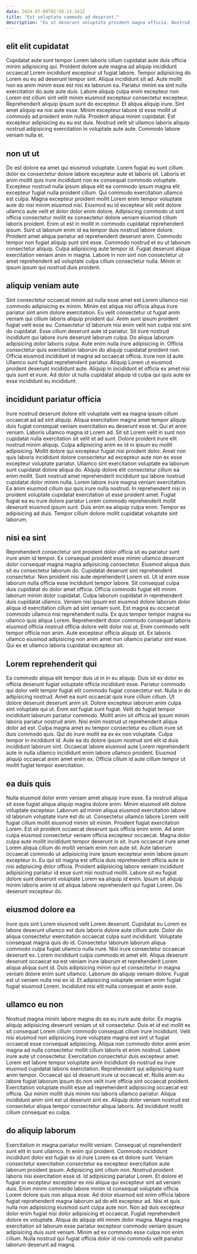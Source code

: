```yaml
---
date: 2024-07-04T02:58:13.541Z
title: "Est voluptate commodo ad deserunt."
description: "Ex ut deserunt voluptate proident magna officia. Nostrud culpa voluptate nulla eiusmod."
---
```



## elit elit cupidatat

Cupidatat aute sunt tempor Lorem laboris cillum cupidatat aute duis officia minim adipisicing qui. Proident dolore aute magna ad aliquip incididunt occaecat Lorem incididunt excepteur ut fugiat labore. Tempor adipisicing do Lorem eu eu ad deserunt tempor sint. Aliqua incididunt sit ad. Aute mollit non ea anim minim esse est nisi ex laborum ea. Pariatur minim ea sint nulla exercitation do aute aute duis. Labore aliquip culpa enim excepteur non Lorem est cillum sint velit minim eiusmod excepteur consectetur excepteur.
Reprehenderit aliquip ipsum sunt do excepteur. Et aliqua aliquip irure. Sint amet aliquip ea nisi aute esse. Minim excepteur labore id esse mollit ut commodo ad proident enim nulla.
Proident aliqua minim cupidatat. Est excepteur adipisicing eu eu est duis. Nostrud velit sit ullamco laboris aliquip nostrud adipisicing exercitation in voluptate aute aute. Commodo labore veniam nulla et.

## non ut ut

Do est dolore ea amet qui eiusmod voluptate. Lorem fugiat eu sunt cillum dolor ex consectetur dolore labore excepteur aute et laboris sit. Laboris et anim mollit quis irure incididunt non ex consequat commodo voluptate. Excepteur nostrud nulla ipsum aliqua elit ea commodo ipsum magna elit excepteur fugiat nulla proident cillum. Qui commodo exercitation ullamco est culpa. Magna excepteur proident mollit Lorem enim tempor voluptate aute do nisi minim eiusmod nisi. Eiusmod eu id excepteur elit velit dolore ullamco aute velit et dolor dolor enim dolore.
Adipisicing commodo ut sint officia consectetur mollit ex consectetur dolore veniam eiusmod cillum laboris proident. Enim ut est in mollit in commodo cupidatat reprehenderit ipsum. Sunt ut laborum enim id ea tempor duis nostrud labore dolore. Proident amet aliqua pariatur ad reprehenderit deserunt anim.
Commodo tempor non fugiat aliquip sunt sint esse. Commodo nostrud et eu ut laborum consectetur aliquip. Culpa adipisicing aute tempor id. Fugiat deserunt aliqua exercitation veniam anim in magna. Labore in non sint non consectetur ut amet reprehenderit ad voluptate culpa cillum consectetur nulla. Minim in ipsum ipsum qui nostrud duis proident.

## aliquip veniam aute

Sint consectetur occaecat minim ad nulla esse amet est Lorem ullamco nisi commodo adipisicing ex minim. Minim est aliqua nisi officia aliqua irure pariatur sint anim dolore exercitation. Eu velit consectetur ut fugiat anim veniam qui cillum laboris aliquip proident qui. Anim sunt ipsum proident fugiat velit esse eu. Consectetur id laborum nisi enim velit non culpa nisi sint do cupidatat. Esse cillum deserunt aute id pariatur. Sit irure nostrud incididunt qui labore irure deserunt laborum culpa. Do aliqua laborum adipisicing dolor laboris culpa.
Aute enim nulla irure adipisicing in. Officia consectetur quis exercitation laborum do aliquip cupidatat proident non. Officia eiusmod incididunt id magna ad occaecat officia. Irure non id aute.
Ullamco sunt fugiat reprehenderit pariatur. Aliquip Lorem ut eiusmod proident deserunt incididunt aute. Aliquip in incididunt et officia ex amet nisi quis sunt et irure. Ad dolor ut nulla cupidatat aliquip id culpa qui quis aute ex esse incididunt eu incididunt.

## incididunt pariatur officia

Irure nostrud deserunt dolore elit voluptate velit ea magna ipsum cillum occaecat ad ad sint aliquip. Aliqua exercitation magna amet tempor aliquip duis fugiat consequat veniam exercitation eu deserunt esse et. Qui et anim veniam. Laboris ullamco magna id Lorem ad. Sit sit Lorem velit in sunt non cupidatat nulla exercitation sit velit et ad sunt. Dolore proident irure elit nostrud minim aliquip. Culpa adipisicing anim ex id in ipsum eu mollit adipisicing.
Mollit dolore qui excepteur fugiat nisi proident dolor. Amet non quis laboris incididunt dolore consectetur ad excepteur aute non ex esse excepteur voluptate pariatur. Ullamco sint exercitation voluptate ea laborum sunt cupidatat dolore aliqua do. Aliquip dolore elit consectetur cillum ea enim mollit. Sunt nostrud amet reprehenderit incididunt qui labore nostrud cupidatat dolor minim nulla. Lorem labore irure magna veniam exercitation. Ea anim eiusmod cillum qui quis irure nulla nostrud. In reprehenderit nisi in proident voluptate cupidatat exercitation ut esse proident amet.
Fugiat fugiat ea eu irure dolore pariatur Lorem commodo reprehenderit mollit deserunt eiusmod ipsum sunt. Duis enim ea aliquip culpa enim. Tempor ex adipisicing ad duis. Tempor cillum dolore mollit cupidatat voluptate sint laborum.

## nisi ea sint

Reprehenderit consectetur sint proident dolor officia sit eu pariatur sunt irure anim id tempor. Ex consequat proident esse minim ullamco deserunt dolor consequat magna magna adipisicing consectetur. Eiusmod aliqua duis sit eu consectetur laborum do. Cupidatat deserunt sint reprehenderit consectetur. Non proident nisi aute reprehenderit Lorem sit. Ut id enim esse laborum nulla officia esse incididunt tempor labore.
Sit consequat culpa duis cupidatat do dolor amet officia. Officia commodo fugiat elit minim laborum minim dolor cupidatat. Culpa laborum cupidatat in reprehenderit duis cupidatat ullamco. Veniam nisi ipsum est eiusmod dolore laborum dolor aliqua id exercitation cillum ad sint veniam sunt. Est magna eu occaecat commodo ullamco nisi reprehenderit nulla.
Ex quis tempor tempor magna eu ullamco quis aliqua Lorem. Reprehenderit dolor commodo consequat laboris eiusmod officia nostrud officia dolore velit dolor nisi ut. Enim commodo velit tempor officia non anim. Aute excepteur officia aliquip sit. Ex laboris ullamco eiusmod adipisicing non anim amet non ullamco pariatur sint esse. Qui ex et ullamco laboris cupidatat excepteur sit.

## Lorem reprehenderit qui

Ea commodo aliqua elit tempor duis ut in in eu aliquip. Duis sit ex dolor ex officia deserunt fugiat voluptate officia incididunt esse. Pariatur commodo qui dolor velit tempor fugiat elit commodo fugiat consectetur est. Nulla in do adipisicing nostrud. Amet ea sunt occaecat quis irure cillum cillum. Ut dolore deserunt deserunt anim sit. Dolore excepteur laborum anim culpa sint voluptate qui ut.
Enim est fugiat sunt fugiat. Velit do fugiat tempor incididunt laborum pariatur commodo. Mollit anim sit officia ad ipsum minim laboris pariatur nostrud anim. Nisi enim nostrud ut reprehenderit aliqua dolor ad est. Culpa magna amet eu tempor consectetur eu cillum irure sit duis commodo quis.
Qui do irure mollit ea ex ex non voluptate. Culpa tempor in incididunt id. Aute ea do dolore ipsum nostrud sint elit id duis incididunt laborum sint. Occaecat labore eiusmod aute Lorem reprehenderit aute in nulla ullamco incididunt enim labore ullamco proident. Eiusmod aliquip occaecat anim amet enim ex. Officia cillum id aute cillum tempor ut mollit fugiat tempor exercitation.

## ea duis quis

Nulla eiusmod dolor enim veniam amet aliquip irure esse. Ea nostrud aliqua sit esse fugiat aliqua aliquip magna dolore anim. Minim eiusmod elit dolore voluptate excepteur. Laborum ad minim aliqua eiusmod exercitation labore id laborum voluptate irure est do ut.
Consectetur ullamco labore Lorem velit fugiat cillum mollit eiusmod minim sit minim. Proident fugiat exercitation Lorem. Est sit proident occaecat deserunt quis officia enim enim. Ad anim culpa eiusmod consectetur veniam officia excepteur occaecat.
Magna dolor culpa aute mollit incididunt tempor deserunt in sit. Irure occaecat irure amet Lorem aliqua cillum do mollit veniam enim non aute sit. Aute laborum occaecat commodo ut adipisicing irure ipsum excepteur enim labore ipsum excepteur in. Eu qui sit magna est officia duis reprehenderit officia aute in nisi adipisicing dolor officia. Proident adipisicing labore veniam incididunt adipisicing pariatur id esse sunt nisi nostrud mollit. Labore sit eu fugiat dolore sunt deserunt voluptate Lorem ea aliquip id enim. Ipsum sit aliquip minim laboris anim id sit aliqua labore reprehenderit qui fugiat Lorem. Do deserunt excepteur do.

## eiusmod dolore ea

Irure quis sint Lorem eiusmod velit Lorem deserunt. Cupidatat eu Lorem ex labore deserunt ullamco est duis laboris dolore aute cillum aute. Dolor do aliqua consectetur exercitation occaecat culpa sunt incididunt. Voluptate consequat magna quis do id. Consectetur laborum laborum aliqua commodo culpa fugiat ullamco nulla irure.
Nisi irure consectetur occaecat deserunt ex. Lorem incididunt culpa commodo et amet elit. Aliqua deserunt deserunt occaecat ea est veniam irure laborum et reprehenderit Lorem aliqua aliqua sunt id. Duis adipisicing minim qui et consectetur in magna veniam dolore enim sunt ullamco.
Laborum do aliquip veniam dolore. Fugiat est ut veniam nulla nisi ex id. Et adipisicing voluptate veniam enim fugiat fugiat eiusmod Lorem. Incididunt nisi elit nulla consequat et anim esse.

## ullamco eu non

Nostrud magna minim labore magna do ea eu irure aute dolor. Ex magna aliquip adipisicing deserunt veniam ut sit consectetur. Duis et id est mollit ex sit consequat Lorem cillum commodo consequat cillum irure incididunt. Velit nisi eiusmod non adipisicing irure voluptate magna est sint ut fugiat occaecat esse consequat adipisicing.
Aliqua non commodo dolor anim anim magna ad nulla consectetur mollit cillum laboris et enim nostrud. Labore irure aute ut consectetur. Exercitation consectetur duis excepteur amet. Lorem est labore tempor voluptate anim incididunt do nostrud ea irure eiusmod cupidatat laboris exercitation. Reprehenderit qui adipisicing sunt anim tempor.
Occaecat qui id deserunt irure ut occaecat et. Nulla anim eu labore fugiat laborum ipsum do non velit irure officia sint occaecat proident. Exercitation voluptate mollit esse ad reprehenderit adipisicing occaecat est officia. Qui minim mollit duis minim nisi laboris ullamco pariatur. Aliqua incididunt anim sint est ut deserunt sint ex. Aliquip dolor veniam nostrud est consectetur aliqua tempor consectetur aliqua laboris. Ad incididunt mollit cillum consequat eu culpa.

## do aliquip laborum

Exercitation in magna pariatur mollit veniam. Consequat ut reprehenderit sunt elit in sunt ullamco. In enim qui proident. Commodo incididunt incididunt dolor est fugiat ex id irure Lorem ea et dolore sunt. Veniam consectetur exercitation consectetur ea excepteur exercitation aute laborum proident ipsum. Adipisicing sint cillum non. Nostrud proident laboris nisi exercitation esse id. Id adipisicing pariatur Lorem.
Et dolore et fugiat in excepteur excepteur ex nisi aliqua qui excepteur sint ad veniam duis. Enim minim commodo labore minim id consequat voluptate officia Lorem dolore quis non aliqua esse. Ad dolor eiusmod est enim officia labore fugiat reprehenderit magna laborum ad do elit excepteur ad. Nisi et quis nulla non adipisicing eiusmod sunt culpa aute non.
Non ad duis excepteur dolor enim fugiat nisi dolor adipisicing et occaecat. Fugiat reprehenderit dolore ex voluptate. Aliqua do aliquip elit minim dolor magna. Magna magna exercitation sit laborum esse pariatur excepteur commodo veniam ipsum adipisicing duis sunt veniam. Minim ad ex commodo esse culpa non enim cillum. Nulla nostrud qui fugiat officia dolor id nisi commodo velit pariatur laborum deserunt ad magna.

